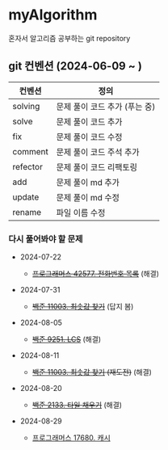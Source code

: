 # myAlgorithm
혼자서 알고리즘 공부하는 git repository

## git 컨벤션 (2024-06-09 ~ )
| 컨벤션 | 정의 |
|--------|------|
| solving | 문제 풀이 코드 추가 (푸는 중) |
| solve  | 문제 풀이 코드 추가 |
| fix   | 문제 풀이 코드 수정 |
| comment | 문제 풀이 코드 주석 추가 |
| refector | 문제 풀이 코드 리팩토링 |
| add    | 문제 풀이 md 추가 |
| update   | 문제 풀이 md 수정 |
| rename | 파일 이름 수정 |

### 다시 풀어봐야 할 문제
 * 2024-07-22
    - ~~[프로그래머스 42577. 전화번호 목록](https://school.programmers.co.kr/learn/courses/30/lessons/42577)~~ (해결)

 * 2024-07-31
   - ~~[백준 11003. 최솟값 찾기](https://www.acmicpc.net/problem/11003)~~ (답지 봄)

 * 2024-08-05
   - ~~[백준 9251. LCS](https://www.acmicpc.net/problem/9251)~~ (해결)

 * 2024-08-11
   - ~~[백준 11003. 최솟값 찾기](https://www.acmicpc.net/problem/11003) (재도전)~~ (해결)

 * 2024-08-20
   - ~~[백준 2133. 타일 채우기](https://www.acmicpc.net/problem/2133)~~ (해결)

 * 2024-08-29
   - [프로그래머스 17680. 캐시](https://school.programmers.co.kr/learn/courses/30/lessons/17680)